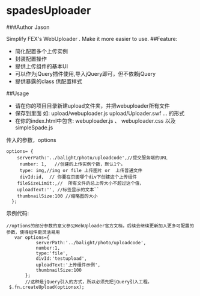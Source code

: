# spadesUploader
###Author Jason

Simplify FEX's WebUploader . Make it more easier to use.
##Feature:
- 简化配置多个上传实例
- 封装配置操作
- 提供上传组件的基本UI
- 可以作为jQuery插件使用,导入jQuery即可，但不依赖jQuery
- 提供暴露的class 供配置样式

 

##Usage
* 请在你的项目目录新建upload文件夹，并把webuploader所有文件
* 保存到里面 如:  upload/webuploader.js upload/Uploader.swf ... 的形式
* 在你的index.html中包含: webuploader.js 、 webuploader.css 以及 simpleSpade.js

传入的参数，options
```
options= { 
    serverPath:'../balight/photo/uploadcode',//提交服务端的URL
     number: 1,   //创建的上传实例个数，默认1个。
     type: img,//img or file 上传图片 or  上传普通文件
     divId:id,  // 你要在页面哪个div下创建这个上传组件
    fileSizeLimit:,//  所有文件的总上传大小不超过这个值，
    uploadText:'', //标签显示的文本``
    thumbnailSize:100 //缩略图的大小
  };
 ```
 
 示例代码:
 ```
 //options的部分参数的意义参见WebUploader官方文档，后续会继续更新加入更多可配置的参数，使得组件更灵活易用
 	var options={
			serverPath:'../balight/photo/uploadcode',
			number:1,
			type:'file',
			divId:'testupload',
			uploadText:'上传组件示例',
			thumbnailSize:100
		};
		//这种是jQuery引入的方式，所以必须先把jQuery引入工程。
  $.fn.createUpload(optionsx);
 ```
 
